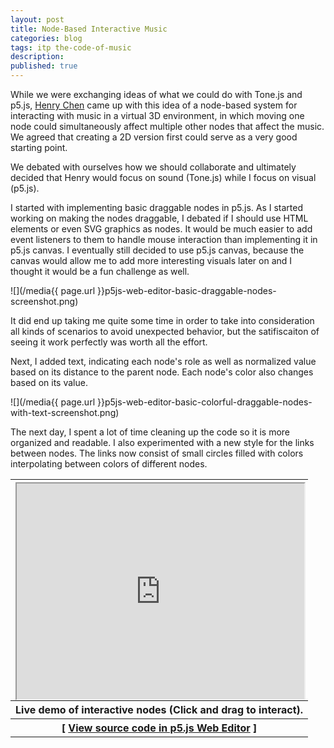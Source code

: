 ```yaml
---
layout: post
title: Node-Based Interactive Music
categories: blog
tags: itp the-code-of-music
description: 
published: true
---
```


While we were exchanging ideas of what we could do with Tone.js and p5.js, [Henry Chen](https://www.instagram.com/metadata_0/) came up with this idea of a node-based system for interacting with music in a virtual 3D environment, in which moving one node could simultaneously affect multiple other nodes that affect the music. We agreed that creating a 2D version first could serve as a very good starting point.

<!--more-->

We debated with ourselves how we should collaborate and ultimately decided that Henry would focus on sound (Tone.js) while I focus on visual (p5.js).

I started with implementing basic draggable nodes in p5.js. As I started working on making the nodes draggable, I debated if I should use HTML elements or even SVG graphics as nodes. It would be much easier to add event listeners to them to handle mouse interaction than implementing it in p5.js canvas. I eventually still decided to use p5.js canvas, because the canvas would allow me to add more interesting visuals later on and I thought it would be a fun challenge as well.

![](/media{{ page.url }}p5js-web-editor-basic-draggable-nodes-screenshot.png)

It did end up taking me quite some time in order to take into consideration all kinds of scenarios to avoid unexpected behavior, but the satifiscaiton of seeing it work perfectly was worth all the effort.

Next, I added text, indicating each node's role as well as normalized value based on its distance to the parent node. Each node's color also changes based on its value.

![](/media{{ page.url }}p5js-web-editor-basic-colorful-draggable-nodes-with-text-screenshot.png)

The next day, I spent a lot of time cleaning up the code so it is more organized and readable. I also experimented with a new style for the links between nodes. The links now consist of small circles filled with colors interpolating between colors of different nodes.

<table style="width: 100%;">
  <thead><tr><th>
    <div style="width: 100%; padding-top: 75%; position: relative;">
      <iframe style="position: absolute; width: 100%; height: 100%; left: 0; top: 0;" src="https://editor.p5js.org/jackbdu/full/k9koNakbV"></iframe>
    </div>
  </th></tr></thead>
  <tbody>
  <tr><th>
  Live demo of interactive nodes (Click and drag to interact).
  </th></tr>
  <tr><th>
    [ <a href="https://editor.p5js.org/jackbdu/sketches/k9koNakbV">View source code in p5.js Web Editor</a> ]
  </th></tr>
  </tbody>
</table>

